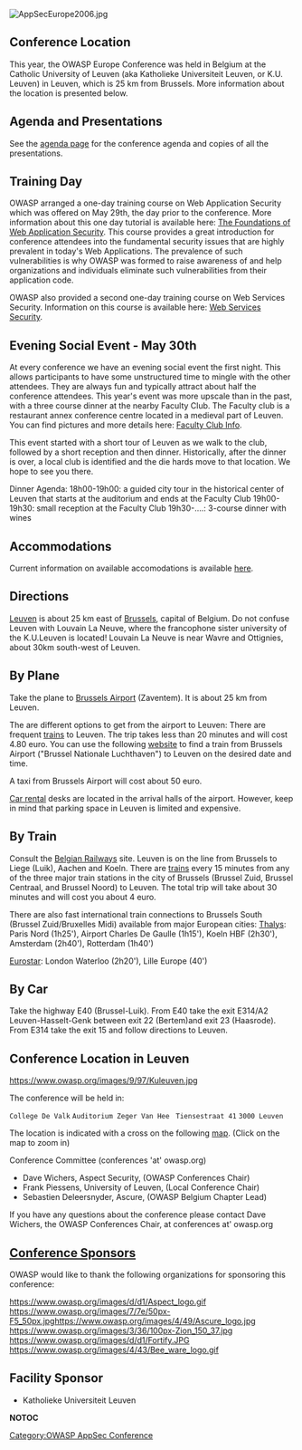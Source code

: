 ![AppSecEurope2006.jpg](AppSecEurope2006.jpg "AppSecEurope2006.jpg")

## Conference Location

This year, the OWASP Europe Conference was held in Belgium at the
Catholic University of Leuven (aka Katholieke Universiteit Leuven, or
K.U. Leuven) in Leuven, which is 25 km from Brussels. More information
about the location is presented below.

## Agenda and Presentations

See the [agenda page](AppSec_Europe_2006/Agenda "wikilink") for the
conference agenda and copies of all the presentations.

## Training Day

OWASP arranged a one-day training course on Web Application Security
which was offered on May 29th, the day prior to the conference. More
information about this one day tutorial is available here: [The
Foundations of Web Application
Security](AppSec_Europe_2006/Training "wikilink"). This course provides
a great introduction for conference attendees into the fundamental
security issues that are highly prevalent in today's Web Applications.
The prevalence of such vulnerabilities is why OWASP was formed to raise
awareness of and help organizations and individuals eliminate such
vulnerabilities from their application code.

OWASP also provided a second one-day training course on Web Services
Security. Information on this course is available here: [Web Services
Security](AppSec_Europe_2006/Training "wikilink").

## Evening Social Event - May 30th

At every conference we have an evening social event the first night.
This allows participants to have some unstructured time to mingle with
the other attendees. They are always fun and typically attract about
half the conference attendees. This year's event was more upscale than
in the past, with a three course dinner at the nearby Faculty Club. The
Faculty club is a restaurant annex conference centre located in a
medieval part of Leuven. You can find pictures and more details here:
[Faculty Club
Info](http://www.facultyclub.be/E/030_infrastructuur_D.lasso).

This event started with a short tour of Leuven as we walk to the club,
followed by a short reception and then dinner. Historically, after the
dinner is over, a local club is identified and the die hards move to
that location. We hope to see you there.

Dinner Agenda: 18h00-19h00: a guided city tour in the historical center
of Leuven that starts at the auditorium and ends at the Faculty Club
19h00-19h30: small reception at the Faculty Club 19h30-….: 3-course
dinner with wines

## Accommodations

Current information on available accomodations is available
[here](AppSec_Europe_2006/Accommodations "wikilink").

## Directions

[Leuven](http://www.leuven.be/) is about 25 km east of
[Brussels](http://www.brussels.be/), capital of Belgium. Do not confuse
Leuven with Louvain La Neuve, where the francophone sister university of
the K.U.Leuven is located\! Louvain La Neuve is near Wavre and
Ottignies, about 30km south-west of Leuven.

## By Plane

Take the plane to [Brussels Airport](http://www.brusselsairport.be/)
(Zaventem). It is about 25 km from Leuven.

The are different options to get from the airport to Leuven: There are
frequent [trains](http://www.b-rail.be/) to Leuven. The trip takes less
than 20 minutes and will cost 4.80 euro. You can use the following
[website](http://www.b-rail.be/) to find a train from Brussels Airport
("Brussel Nationale Luchthaven") to Leuven on the desired date and time.

A taxi from Brussels Airport will cost about 50 euro.

[Car rental](http://www.brusselsairport.be/rental/) desks are located in
the arrival halls of the airport. However, keep in mind that parking
space in Leuven is limited and expensive.

## By Train

Consult the [Belgian Railways](http://www.b-rail.be/) site. Leuven is on
the line from Brussels to Liege (Luik), Aachen and Koeln. There are
[trains](http://www.b-rail.be/) every 15 minutes from any of the three
major train stations in the city of Brussels (Brussel Zuid, Brussel
Centraal, and Brussel Noord) to Leuven. The total trip will take about
30 minutes and will cost you about 4 euro.

There are also fast international train connections to Brussels South
(Brussel Zuid/Bruxelles Midi) available from major European cities:
[Thalys](http://www.thalys.com/): Paris Nord (1h25'), Airport Charles De
Gaulle (1h15'), Koeln HBF (2h30'), Amsterdam (2h40'), Rotterdam (1h40')

[Eurostar](http://www.eurostar.com/): London Waterloo (2h20'), Lille
Europe (40')

## By Car

Take the highway E40 (Brussel-Luik). From E40 take the exit E314/A2
Leuven-Hasselt-Genk between exit 22 (Bertem)and exit 23 (Haasrode). From
E314 take the exit 15 and follow directions to Leuven.

## Conference Location in Leuven

[<https://www.owasp.org/images/9/97/Kuleuven.jpg>](http://www.kuleuven.be/english)

The conference will be held in:

`College De Valk`
`Auditorium Zeger Van Hee `
`Tiensestraat 41`
`3000 Leuven `

The location is indicated with a cross on the following
[map](http://cwisdb.cc.kuleuven.be/kaarten-bin/basiskaart.pl?gebouwnm=&straatnm=Tiensestraat41&deelgem=Leuven&kaartnr=1&xlambert=173640&ylambert=174220&xlambin=173640&ylambin=174220).
(Click on the map to zoom in)

Conference Committee (conferences 'at' owasp.org)

  - Dave Wichers, Aspect Security, (OWASP Conferences Chair)
  - Frank Piessens, University of Leuven, (Local Conference Chair)
  - Sebastien Deleersnyder, Ascure, (OWASP Belgium Chapter Lead)

If you have any questions about the conference please contact Dave
Wichers, the OWASP Conferences Chair, at conferences at' owasp.org

## [Conference Sponsors](OWASP_AppSec_Conference_Sponsors "wikilink")

OWASP would like to thank the following organizations for sponsoring
this conference:

[<https://www.owasp.org/images/d/d1/Aspect_logo.gif>](http://www.aspectsecurity.com)
[<https://www.owasp.org/images/7/7e/50px-F5_50px.jpg>](http://www.f5.com)[<https://www.owasp.org/images/4/49/Ascure_logo.jpg>](http://www.ascure.com)
[<https://www.owasp.org/images/3/36/100px-Zion_150_37.jpg>](http://www.zionsecurity.com/index.php)
[<https://www.owasp.org/images/d/d1/Fortify.JPG>](http://www.fortifysoftware.com)
[<https://www.owasp.org/images/4/43/Bee_ware_logo.gif>](http://www.bee-ware.net)

## Facility Sponsor

  - Katholieke Universiteit Leuven

__NOTOC__

[Category:OWASP AppSec
Conference](Category:OWASP_AppSec_Conference "wikilink")